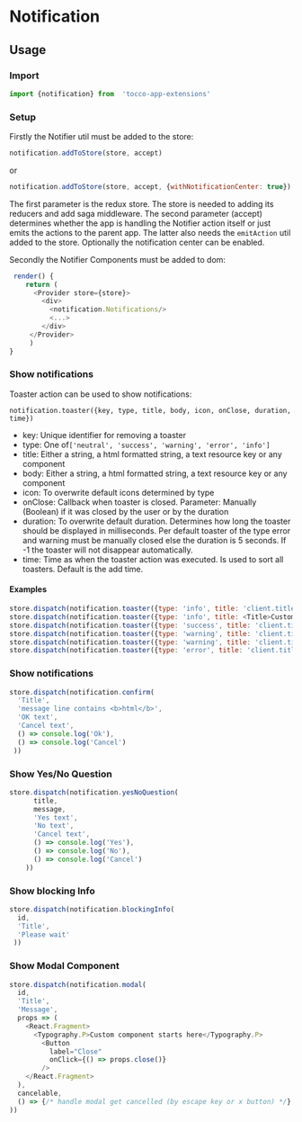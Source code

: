 # Notification


## Usage
### Import
```javascript
import {notification} from  'tocco-app-extensions'
```

### Setup
Firstly the Notifier util must be added to the store:
```javascript
notification.addToStore(store, accept)
```
or
```javascript
notification.addToStore(store, accept, {withNotificationCenter: true})
```

The first parameter is the redux store. The store is needed to adding its reducers and add saga middleware.
The second parameter (accept) determines whether the app is handling the Notifier action itself or just emits the
actions to the parent app. The latter also needs the `emitAction` util added to the store. Optionally the notification
center can be enabled.

Secondly the Notifier Components must be added to dom:

```javascript
 render() {
    return (
      <Provider store={store}>
        <div>
          <notification.Notifications/>
          <...>
        </div>
     </Provider>
     )
}
```

### Show notifications
Toaster action can be used to show notifications:

`notification.toaster({key, type, title, body, icon, onClose, duration, time})`

* key: Unique identifier for removing a toaster
* type: One of`['neutral', 'success', 'warning', 'error', 'info']`
* title: Either a string, a html formatted string, a text resource key or any component
* body: Either a string, a html formatted string, a text resource key or any component
* icon: To overwrite default icons determined by type
* onClose: Callback when toaster is closed. Parameter: Manually (Boolean) if it was closed by the user or by the duration
* duration: To overwrite default duration. Determines how long the toaster should be displayed in milliseconds. Per default toaster of the type error and warning must be manually closed else the duration is 5 seconds. If -1 the toaster will not disappear automatically.
* time: Time as when the toaster action was executed. Is used to sort all toasters. Default is the add time.

#### Examples
```javascript
store.dispatch(notification.toaster({type: 'info', title: 'client.title', body: 'client.message', icon: ['far', 'thumbs-up']}))
store.dispatch(notification.toaster({type: 'info', title: <Title>Custom</Title>, body: 'message line contains <b>html</b>'}))
store.dispatch(notification.toaster({type: 'success', title: 'client.title', body: 'client.message'}))
store.dispatch(notification.toaster({type: 'warning', title: 'client.title', body: longText}))
store.dispatch(notification.toaster({type: 'warning', title: 'client.title', duration: 5000}))
store.dispatch(notification.toaster({type: 'error', title: 'client.title'}))
```

### Show notifications
```javascript
store.dispatch(notification.confirm(
  'Title',
  'message line contains <b>html</b>',
  'OK text',
  'Cancel text',
  () => console.log('Ok'),
  () => console.log('Cancel')
 ))
```


### Show Yes/No Question
```javascript
store.dispatch(notification.yesNoQuestion(
      title,
      message,
      'Yes text',
      'No text',
      'Cancel text',
      () => console.log('Yes'),
      () => console.log('No'),
      () => console.log('Cancel')
    ))
```


### Show blocking Info
```javascript
store.dispatch(notification.blockingInfo(
  id,
  'Title',
  'Please wait'
 ))
```

### Show Modal Component
```javascript
store.dispatch(notification.modal(
  id,
  'Title',
  'Message',
  props => (
    <React.Fragment>
      <Typography.P>Custom component starts here</Typography.P>
        <Button
          label="Close"
          onClick={() => props.close()}
        />
    </React.Fragment>
  ),
  cancelable,
  () => {/* handle modal get cancelled (by escape key or x button) */}
))
```




